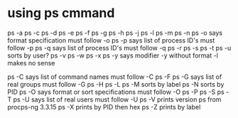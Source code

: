 # using ps cmmand 

ps -a
ps -c
ps -d
ps -e
ps -f
ps -g
ps -h
ps -j
ps -l
ps -m
ps -n
ps -o says format specification must follow -o
ps -p says list of process ID's must follow -p
ps -q says list of process ID's must follow -q
ps -r
ps -s
ps -t
ps -u sorts by user?
ps -v
ps -w
ps -x
ps -y says modifier -y without format -l makes no sense

ps -C says list of command names must follow -C
ps -F
ps -G says list of real groups must follow -G
ps -H
ps -L
ps -M sorts by label
ps -N sorts by PID
ps -O says format or sort specifications must follow -O
ps -P
ps -S
ps -T
ps -U says list of real users must follow -U
ps -V prints version ps from procps-ng 3.3.15
ps -X prints by PID then hex
ps -Z prints by label